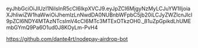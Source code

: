 eyJhbGciOiJIUzI1NiIsInR5cCI6IkpXVCJ9.eyJpZCI6MjgyNzMyLCJuYW1lIjoiaXJhIiwiZW1haWwiOiJhemlzLnNwdDA0NUBnbWFpbC5jb20iLCJyZWZlcnJlcl9pZCI6NDY4MTAzNTcsImV4cCI6MTc3MTExOTkzOH0._81uZpGpikdLhUMEmbGYmQ9Pa6O1ud0J8KOyLm-PvH4

https://github.com/dante4rt/nodepay-airdrop-bot
